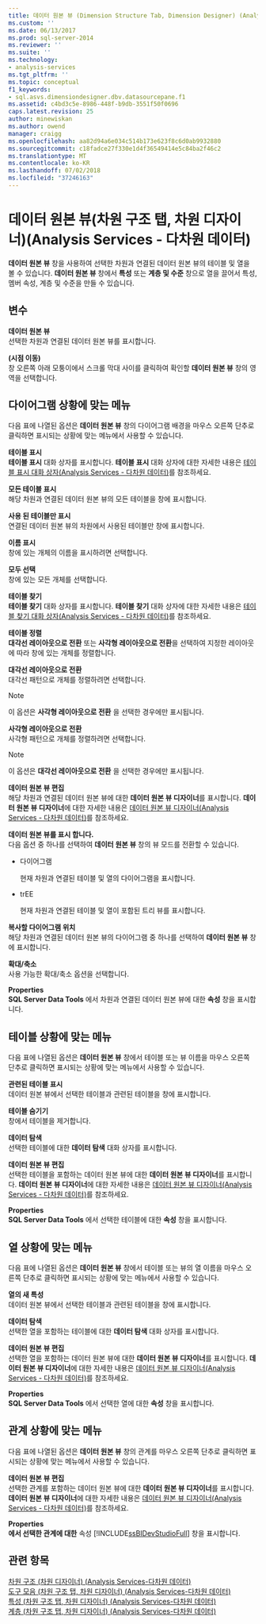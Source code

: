 ```yaml
---
title: 데이터 원본 뷰 (Dimension Structure Tab, Dimension Designer) (Analysis Services-다차원 데이터) | Microsoft Docs
ms.custom: ''
ms.date: 06/13/2017
ms.prod: sql-server-2014
ms.reviewer: ''
ms.suite: ''
ms.technology:
- analysis-services
ms.tgt_pltfrm: ''
ms.topic: conceptual
f1_keywords:
- sql.asvs.dimensiondesigner.dbv.datasourcepane.f1
ms.assetid: c4bd3c5e-8986-448f-b9db-3551f50f0696
caps.latest.revision: 25
author: minewiskan
ms.author: owend
manager: craigg
ms.openlocfilehash: aa82d94a6e034c514b173e623f8c6d0ab9932880
ms.sourcegitcommit: c18fadce27f330e1d4f36549414e5c84ba2f46c2
ms.translationtype: MT
ms.contentlocale: ko-KR
ms.lasthandoff: 07/02/2018
ms.locfileid: "37246163"
---
```

# <a name="data-source-view-dimension-structure-tab-dimension-designer-analysis-services---multidimensional-data"></a>데이터 원본 뷰(차원 구조 탭, 차원 디자이너)(Analysis Services - 다차원 데이터)
  **데이터 원본 뷰** 창을 사용하여 선택한 차원과 연결된 데이터 원본 뷰의 테이블 및 열을 볼 수 있습니다. **데이터 원본 뷰** 창에서 **특성** 또는 **계층 및 수준** 창으로 열을 끌어서 특성, 멤버 속성, 계층 및 수준을 만들 수 있습니다.  
  
## <a name="options"></a>변수  
 **데이터 원본 뷰**  
 선택한 차원과 연결된 데이터 원본 뷰를 표시합니다.  
  
 **(시점 이동)**  
 창 오른쪽 아래 모퉁이에서 스크롤 막대 사이를 클릭하여 확인할 **데이터 원본 뷰** 창의 영역을 선택합니다.  
  
## <a name="diagram-context-menu"></a>다이어그램 상황에 맞는 메뉴  
 다음 표에 나열된 옵션은 **데이터 원본 뷰** 창의 다이어그램 배경을 마우스 오른쪽 단추로 클릭하면 표시되는 상황에 맞는 메뉴에서 사용할 수 있습니다.  
  
 **테이블 표시**  
 **테이블 표시** 대화 상자를 표시합니다. **테이블 표시** 대화 상자에 대한 자세한 내용은 [테이블 표시 대화 상자&#40;Analysis Services - 다차원 데이터&#41;](show-table-dialog-box-analysis-services-multidimensional-data.md)를 참조하세요.  
  
 **모든 테이블 표시**  
 해당 차원과 연결된 데이터 원본 뷰의 모든 테이블을 창에 표시합니다.  
  
 **사용 된 테이블만 표시**  
 연결된 데이터 원본 뷰의 차원에서 사용된 테이블만 창에 표시합니다.  
  
 **이름 표시**  
 창에 있는 개체의 이름을 표시하려면 선택합니다.  
  
 **모두 선택**  
 창에 있는 모든 개체를 선택합니다.  
  
 **테이블 찾기**  
 **테이블 찾기** 대화 상자를 표시합니다. **테이블 찾기** 대화 상자에 대한 자세한 내용은 [테이블 찾기 대화 상자&#40;Analysis Services - 다차원 데이터&#41;](find-table-dialog-box-analysis-services-multidimensional-data.md)를 참조하세요.  
  
 **테이블 정렬**  
 **대각선 레이아웃으로 전환** 또는 **사각형 레이아웃으로 전환**을 선택하여 지정한 레이아웃에 따라 창에 있는 개체를 정렬합니다.  
  
 **대각선 레이아웃으로 전환**  
 대각선 패턴으로 개체를 정렬하려면 선택합니다.  
  
> [!NOTE]  
>  이 옵션은 **사각형 레이아웃으로 전환** 을 선택한 경우에만 표시됩니다.  
  
 **사각형 레이아웃으로 전환**  
 사각형 패턴으로 개체를 정렬하려면 선택합니다.  
  
> [!NOTE]  
>  이 옵션은 **대각선 레이아웃으로 전환** 을 선택한 경우에만 표시됩니다.  
  
 **데이터 원본 뷰 편집**  
 해당 차원과 연결된 데이터 원본 뷰에 대한 **데이터 원본 뷰 디자이너**를 표시합니다. **데이터 원본 뷰 디자이너**에 대한 자세한 내용은 [데이터 원본 뷰 디자이너&#40;Analysis Services - 다차원 데이터&#41;](data-source-view-designer-analysis-services-multidimensional-data.md)를 참조하세요.  
  
 **데이터 원본 뷰를 표시 합니다.**  
 다음 옵션 중 하나를 선택하여 **데이터 원본 뷰** 창의 뷰 모드를 전환할 수 있습니다.  
  
-   다이어그램  
  
     현재 차원과 연결된 테이블 및 열의 다이어그램을 표시합니다.  
  
-   trEE  
  
     현재 차원과 연결된 테이블 및 열이 포함된 트리 뷰를 표시합니다.  
  
 **복사할 다이어그램 위치**  
 해당 차원과 연결된 데이터 원본 뷰의 다이어그램 중 하나를 선택하여 **데이터 원본 뷰** 창에 표시합니다.  
  
 **확대/축소**  
 사용 가능한 확대/축소 옵션을 선택합니다.  
  
 **Properties**  
 **SQL Server Data Tools** 에서 차원과 연결된 데이터 원본 뷰에 대한 **속성** 창을 표시합니다.  
  
## <a name="table-context-menu"></a>테이블 상황에 맞는 메뉴  
 다음 표에 나열된 옵션은 **데이터 원본 뷰** 창에서 테이블 또는 뷰 이름을 마우스 오른쪽 단추로 클릭하면 표시되는 상황에 맞는 메뉴에서 사용할 수 있습니다.  
  
 **관련된 테이블 표시**  
 데이터 원본 뷰에서 선택한 테이블과 관련된 테이블을 창에 표시합니다.  
  
 **테이블 숨기기**  
 창에서 테이블을 제거합니다.  
  
 **데이터 탐색**  
 선택한 테이블에 대한 **데이터 탐색** 대화 상자를 표시합니다.  
  
 **데이터 원본 뷰 편집**  
 선택한 테이블을 포함하는 데이터 원본 뷰에 대한 **데이터 원본 뷰 디자이너**를 표시합니다. **데이터 원본 뷰 디자이너**에 대한 자세한 내용은 [데이터 원본 뷰 디자이너&#40;Analysis Services - 다차원 데이터&#41;](data-source-view-designer-analysis-services-multidimensional-data.md)를 참조하세요.  
  
 **Properties**  
 **SQL Server Data Tools** 에서 선택한 테이블에 대한 **속성** 창을 표시합니다.  
  
## <a name="column-context-menu"></a>열 상황에 맞는 메뉴  
 다음 표에 나열된 옵션은 **데이터 원본 뷰** 창에서 테이블 또는 뷰의 열 이름을 마우스 오른쪽 단추로 클릭하면 표시되는 상황에 맞는 메뉴에서 사용할 수 있습니다.  
  
 **열의 새 특성**  
 데이터 원본 뷰에서 선택한 테이블과 관련된 테이블을 창에 표시합니다.  
  
 **데이터 탐색**  
 선택한 열을 포함하는 테이블에 대한 **데이터 탐색** 대화 상자를 표시합니다.  
  
 **데이터 원본 뷰 편집**  
 선택한 열을 포함하는 데이터 원본 뷰에 대한 **데이터 원본 뷰 디자이너**를 표시합니다. **데이터 원본 뷰 디자이너**에 대한 자세한 내용은 [데이터 원본 뷰 디자이너&#40;Analysis Services - 다차원 데이터&#41;](data-source-view-designer-analysis-services-multidimensional-data.md)를 참조하세요.  
  
 **Properties**  
 **SQL Server Data Tools** 에서 선택한 열에 대한 **속성** 창을 표시합니다.  
  
## <a name="relationship-context-menu"></a>관계 상황에 맞는 메뉴  
 다음 표에 나열된 옵션은 **데이터 원본 뷰** 창의 관계를 마우스 오른쪽 단추로 클릭하면 표시되는 상황에 맞는 메뉴에서 사용할 수 있습니다.  
  
 **데이터 원본 뷰 편집**  
 선택한 관계를 포함하는 데이터 원본 뷰에 대한 **데이터 원본 뷰 디자이너**를 표시합니다. **데이터 원본 뷰 디자이너**에 대한 자세한 내용은 [데이터 원본 뷰 디자이너&#40;Analysis Services - 다차원 데이터&#41;](data-source-view-designer-analysis-services-multidimensional-data.md)를 참조하세요.  
  
 **Properties**  
 **에서 선택한 관계에 대한** 속성 [!INCLUDE[ssBIDevStudioFull](../includes/ssbidevstudiofull-md.md)] 창을 표시합니다.  
  
## <a name="see-also"></a>관련 항목  
 [차원 구조 &#40;차원 디자이너&#41; &#40;Analysis Services-다차원 데이터&#41;](dimension-structure-dimension-designer-analysis-services-multidimensional-data.md)   
 [도구 모음 &#40;차원 구조 탭, 차원 디자이너&#41; &#40;Analysis Services-다차원 데이터&#41;](toolbar-dimension-structure-designer-analysis-services-multidimensional-data.md)   
 [특성 &#40;차원 구조 탭, 차원 디자이너&#41; &#40;Analysis Services-다차원 데이터&#41;](attributes-dimension-designer-analysis-services-multidimensional-data.md)   
 [계층 &#40;차원 구조 탭, 차원 디자이너&#41; &#40;Analysis Services-다차원 데이터&#41;](hierarchies-dimension-designer-analysis-services-multidimensional-data.md)  
  
  
